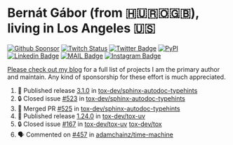 # Bernát Gábor (from 🇭🇺🇷🇴🇬🇧), living in Los Angeles 🇺🇸

[![Github Sponsor](https://img.shields.io/static/v1?label=Sponsor&message=%E2%9D%A4&logo=GitHub&link=https://github.com/sponsors/gaborbernat&style=flat-square)](https://github.com/sponsors/gaborbernat)
[![Twitch Status](https://img.shields.io/twitch/status/gaborbernat?style=flat-square)](https://www.twitch.tv/gaborbernat)
[![Twitter Badge](https://img.shields.io/badge/-@gjbernat-1ca0f1?style=flat-square&labelColor=1ca0f1&logo=twitter&logoColor=white&link=https://twitter.com/gjbernat)](https://twitter.com/gjbernat)
[![PyPI](https://img.shields.io/badge/-gaborbernat-0073b7?style=flat-square&logo=Python&logoColor=white&link=https://pypi.org/user/gaborbernat/)](https://pypi.org/user/gaborbernat/)
[![Linkedin Badge](https://img.shields.io/badge/-gaborbernat-blue?style=flat-square&logo=Linkedin&logoColor=white&link=https://www.linkedin.com/in/gaborbernat/)](https://www.linkedin.com/in/gaborbernat/)
[![MAIL Badge](https://img.shields.io/badge/-gaborjbernat@gmail.com-c14438?style=flat-square&logo=Gmail&logoColor=white&link=mailto:gaborjbernat@gmail.com)](mailto:gaborjbernat@gmail.com)
[![Instagram Badge](https://img.shields.io/badge/-@gabor__bernat-845EC2?style=flat-square&labelColor=white&logo=Instagram&link=https://instagram.com/gabor_bernat/)](https://instagram.com/gabor_bernat)

[Please check out my blog](https://bernat.tech/about/) for a full list of projects I am the primary author and maintain.
Any kind of sponsorship for these effort is much appreciated.

<!--START_SECTION:activity-->

1. 🚀 Published release [3.1.0](https://github.com/tox-dev/sphinx-autodoc-typehints/releases/tag/3.1.0) in [tox-dev/sphinx-autodoc-typehints](https://github.com/tox-dev/sphinx-autodoc-typehints)
2. 🔒 Closed issue [#523](https://github.com/tox-dev/sphinx-autodoc-typehints/issues/523) in [tox-dev/sphinx-autodoc-typehints](https://github.com/tox-dev/sphinx-autodoc-typehints)
3. 🎉 Merged PR [#525](https://github.com/tox-dev/sphinx-autodoc-typehints/pull/525) in [tox-dev/sphinx-autodoc-typehints](https://github.com/tox-dev/sphinx-autodoc-typehints)
4. 🚀 Published release [1.24.0](https://github.com/tox-dev/tox-uv/releases/tag/1.24.0) in [tox-dev/tox-uv](https://github.com/tox-dev/tox-uv)
5. 🔒 Closed issue [#167](https://github.com/tox-dev/tox-uv/issues/167) in [tox-dev/tox-uv](https://github.com/tox-dev/tox-uv)
   [tox-dev/tox](https://github.com/tox-dev/tox)
5. 🗣 Commented on [#457](https://github.com/adamchainz/time-machine/pull/457#issuecomment-2197730644) in
[adamchainz/time-machine](https://github.com/adamchainz/time-machine)
<!--END_SECTION:activity-->
